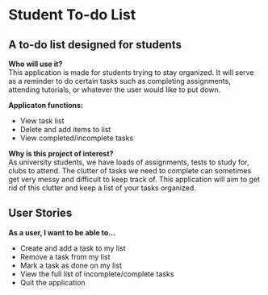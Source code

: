 # Student To-do List

## A to-do list designed for students

**Who will use it?**
\
This application is made for students trying to stay organized. 
It will serve as a reminder to do certain tasks such as completing
assignments, attending tutorials, or whatever the user would like
to put down.

**Applicaton functions:**
- View task list
- Delete and add items to list
- View completed/incomplete tasks

**Why is this project of interest?**
\
As university students, we have loads of assignments, tests to 
study for, clubs to attend. The clutter of tasks we need to complete
can sometimes get very messy and difficult to keep track of. This 
application will aim to get rid of this clutter and keep a list of
your tasks organized.

## User Stories
**As a user, I want to be able to...**
- Create and add a task to my list
- Remove a task from my list
- Mark a task as done on my list
- View the full list of incomplete/complete tasks
- Quit the application




